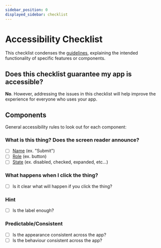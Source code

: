 ```yaml
---
sidebar_position: 0
displayed_sidebar: checklist
---
```


# Accessibility Checklist

This checklist condenses the [guidelines](/guidelines), explaining the intended functionality of specific features or components.

## Does this checklist guarantee my app is accessible?

**No**. However, addressing the issues in this checklist will help improve the experience for everyone who uses your app.

## Components

General accessibility rules to look out for each component:

### What is this thing? Does the screen reader announce?

- [ ] [Name](/guidelines/accessibility-label) (ex. "Submit")
- [ ] [Role](/guidelines/accessibility-role) (ex. button)
- [ ] [State](/guidelines/accessibility-state) (ex. disabled, checked, expanded, etc...)

### What happens when I click the thing?

- [ ] Is it clear what will happen if you click the thing?

### Hint

- [ ] Is the label enough?

### Predictable/Consistent

- [ ] Is the appearance consistent across the app?
- [ ] Is the behaviour consistent across the app?
